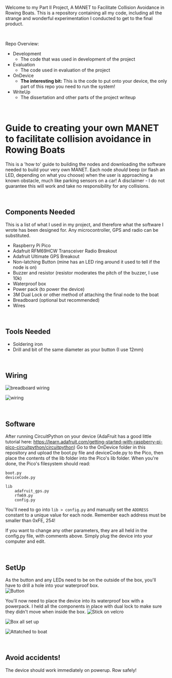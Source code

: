 Welcome to my Part II Project, A MANET to Facilitate Collision Avoidance in Rowing Boats. This is a repository containing all my code, including all the strange and wonderful experimentation I conducted to get to the final product.

</br>

Repo Overview:
+ Development
    - The code that was used in development of the project
+ Evaluation 
    - The code used in evaluation of the project
+ OnDevice
    - **The interesting bit:** This is the code to put onto your device, the only part of this repo you need to run the system!
+ WriteUp
    - The dissertation and other parts of the project writeup

</br>
 
# **Guide to creating your own MANET to facilitate collision avoidance in Rowing Boats**
This is a 'how to' guide to building the nodes and downloading the software needed to build your very own MANET. Each node *should* beep (or flash an LED, depending on what you choose) when the user is approaching a known obstacle, much like parking sensors on a car! A disclaimer - I do not guarantee this will work and take no responsibility for any collisions.

</br>

## Components Needed
This is a list of what I used in my project, and therefore what the software I wrote has been designed for. Any microcontroller, GPS and radio can be substituted. 
- Raspberry Pi Pico
- Adafruit RFM69HCW Transceiver Radio Breakout
- Adafruit Ultimate GPS Breakout
- Non-latching Button (mine has an LED ring around it used to tell if the node is on)
- Buzzer and resistor (resistor moderates the pitch of the buzzer, I use 10k) 
- Waterproof box
- Power pack (to power the device)
- 3M Dual Lock or other method of attaching the final node to the boat
- Breadboard (optional but recommended)
- Wires

</br>

## Tools Needed
- Soldering iron
- Drill and bit of the same diameter as your button (I use 12mm)

</br>

## Wiring
![breadboard wiring](WriteUp/Dissertation/breadboard.jpg "Wiring for the breadboard on a virtual breadboard")

![wiring](WriteUp/Dissertation/wiring.jpg "Wiring diagram for the system")

</br>


## Software
After running CircuitPython on your device (AdaFruit has a good little tutorial here: https://learn.adafruit.com/getting-started-with-raspberry-pi-pico-circuitpython/circuitpython) 
Go to the OnDevice folder in this repository and upload the boot.py file and deviceCode.py to the Pico, then place the contents of the lib folder into the Pico's lib folder. When you're done, the Pico's filesystem should read:

```
boot.py
deviceCode.py

lib
    adafruit_gps.py
    rfm69.py
    config.py
```

You'll need to go into `lib > config.py` and manually set the `ADDRESS` constant to a unique value for each node. Remember each address must be smaller than 0xFE, 254!   

If you want to change any other parameters, they are all held in the config.py file, with comments above. Simply plug the device into your computer and edit. 

</br>

## SetUp 
As the button and any LEDs need to be on the outside of the box, you'll have to drill a hole into your waterproof box.  
![Button](WriteUp\Dissertation\button.jpeg "A button attached to the lid of a node being tested")

You'll now need to place the device into its waterproof box with a powerpack. I held all the components in place with dual lock to make sure they didn't move when inside the box. 
![Stick on velcro](WriteUp\Dissertation\sticky.jpeg "An image showing application of stick on velcro")

![Box all set up](WriteUp\Dissertation\insideBox.jpeg "An image showing all the components nestled safely inside their waterproof box")

![Attatched to boat](WriteUp\Dissertation\boxOnBoat.jpeg "The node places on the canvas of the stern of a single")

</br>

## Avoid accidents!
The device should work immediately on powerup. Row safely!
